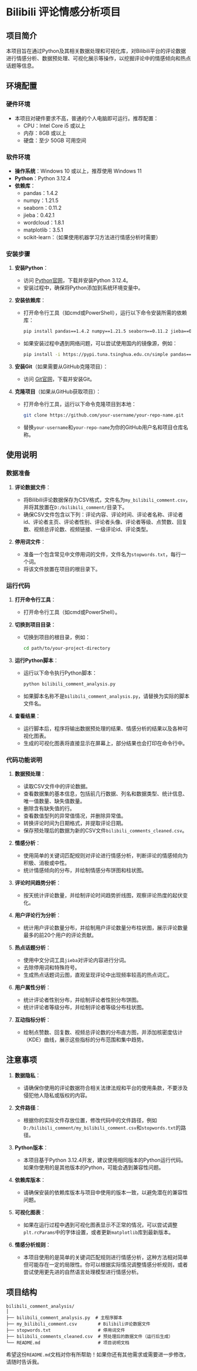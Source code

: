# Bilibili 评论情感分析项目

## 项目简介

本项目旨在通过Python及其相关数据处理和可视化库，对Bilibili平台的评论数据进行情感分析、数据预处理、可视化展示等操作，以挖掘评论中的情感倾向和热点话题等信息。

## 环境配置

### 硬件环境

- 本项目对硬件要求不高，普通的个人电脑即可运行。推荐配置：
  - CPU：Intel Core i5 或以上
  - 内存：8GB 或以上
  - 硬盘：至少 50GB 可用空间

### 软件环境

- **操作系统**：Windows 10 或以上，推荐使用 Windows 11
- **Python**：Python 3.12.4
- **依赖库**：
  - pandas：1.4.2
  - numpy：1.21.5
  - seaborn：0.11.2
  - jieba：0.42.1
  - wordcloud：1.8.1
  - matplotlib：3.5.1
  - scikit-learn：（如果使用机器学习方法进行情感分析时需要）

### 安装步骤

1. **安装Python**：
   - 访问 [Python官网](https://www.python.org/downloads/)，下载并安装Python 3.12.4。
   - 安装过程中，确保将Python添加到系统环境变量中。

2. **安装依赖库**：
   - 打开命令行工具（如cmd或PowerShell），运行以下命令安装所需的依赖库：
     ```bash
     pip install pandas==1.4.2 numpy==1.21.5 seaborn==0.11.2 jieba==0.42.1 wordcloud==1.8.1 matplotlib==3.5.1 scikit-learn
     ```
   - 如果安装过程中遇到网络问题，可以尝试使用国内的镜像源，例如：
     ```bash
     pip install -i https://pypi.tuna.tsinghua.edu.cn/simple pandas==1.4.2 numpy==1.21.5 seaborn==0.11.2 jieba==0.42.1 wordcloud==1.8.1 matplotlib==3.5.1 scikit-learn
     ```

3. **安装Git**（如果需要从GitHub克隆项目）：
   - 访问 [Git官网](https://git-scm.com/downloads)，下载并安装Git。

4. **克隆项目**（如果从GitHub获取项目）：
   - 打开命令行工具，运行以下命令克隆项目到本地：
     ```bash
     git clone https://github.com/your-username/your-repo-name.git
     ```
   - 替换`your-username`和`your-repo-name`为你的GitHub用户名和项目仓库名称。

## 使用说明

### 数据准备

1. **评论数据文件**：
   - 将Bilibili评论数据保存为CSV格式，文件名为`my_bilibili_comment.csv`，并将其放置在`D:/bilibili_comment/`目录下。
   - 确保CSV文件包含以下列：评论内容、评论时间、评论者名称、评论者id、评论者主页、评论者性别、评论者头像、评论者等级、点赞数、回复数、视频总评论数、视频链接、一级评论id、评论类型。

2. **停用词文件**：
   - 准备一个包含常见中文停用词的文件，文件名为`stopwords.txt`，每行一个词。
   - 将该文件放置在项目的根目录下。

### 运行代码

1. **打开命令行工具**：
   - 打开命令行工具（如cmd或PowerShell）。

2. **切换到项目目录**：
   - 切换到项目的根目录，例如：
     ```bash
     cd path/to/your-project-directory
     ```

3. **运行Python脚本**：
   - 运行以下命令执行Python脚本：
     ```bash
     python bilibili_comment_analysis.py
     ```
   - 如果脚本名称不是`bilibili_comment_analysis.py`，请替换为实际的脚本文件名。

4. **查看结果**：
   - 运行脚本后，程序将输出数据预处理的结果、情感分析的结果以及各种可视化图表。
   - 生成的可视化图表将直接显示在屏幕上，部分结果也会打印在命令行中。

### 代码功能说明

1. **数据预处理**：
   - 读取CSV文件中的评论数据。
   - 查看数据集的基本信息，包括前几行数据、列名和数据类型、统计信息、唯一值数量、缺失值数量。
   - 删除含有缺失值的行。
   - 查看数值型列的异常值情况，并删除异常值。
   - 转换评论时间为日期格式，并提取评论日期。
   - 保存预处理后的数据为新的CSV文件`bilibili_comments_cleaned.csv`。

2. **情感分析**：
   - 使用简单的关键词匹配规则对评论进行情感分析，判断评论的情感倾向为积极、消极或中性。
   - 统计情感倾向的分布，并绘制情感分布饼图和柱状图。

3. **评论时间趋势分析**：
   - 按天统计评论数量，并绘制评论时间趋势折线图，观察评论热度的起伏变化。

4. **用户评论行为分析**：
   - 统计用户评论数量分布，并绘制用户评论数量分布柱状图，展示评论数量最多的前20个用户的评论贡献。

5. **热点话题分析**：
   - 使用中文分词工具`jieba`对评论内容进行分词。
   - 去除停用词和特殊符号。
   - 生成热点话题词云图，直观呈现评论中出现频率较高的热点词汇。

6. **用户属性分析**：
   - 统计评论者性别分布，并绘制评论者性别分布饼图。
   - 统计评论者等级分布，并绘制评论者等级分布柱状图。

7. **互动指标分析**：
   - 绘制点赞数、回复数、视频总评论数的分布直方图，并添加核密度估计（KDE）曲线，展示这些指标的分布范围和集中趋势。

## 注意事项

1. **数据隐私**：
   - 请确保你使用的评论数据符合相关法律法规和平台的使用条款，不要涉及侵犯他人隐私或版权的内容。

2. **文件路径**：
   - 根据你的实际文件存放位置，修改代码中的文件路径，例如`D:/bilibili_comment/my_bilibili_comment.csv`和`stopwords.txt`的路径。

3. **Python版本**：
   - 本项目基于Python 3.12.4开发，建议使用相同版本的Python运行代码。如果你使用的是其他版本的Python，可能会遇到兼容性问题。

4. **依赖库版本**：
   - 请确保安装的依赖库版本与项目中使用的版本一致，以避免潜在的兼容性问题。

5. **可视化图表**：
   - 如果在运行过程中遇到可视化图表显示不正常的情况，可以尝试调整`plt.rcParams`中的字体设置，或者更新`matplotlib`库到最新版本。

6. **情感分析规则**：
   - 本项目使用的是简单的关键词匹配规则进行情感分析，这种方法相对简单但可能存在一定的局限性。你可以根据实际情况调整情感分析规则，或者尝试使用更先进的自然语言处理模型进行情感分析。

## 项目结构

```
bilibili_comment_analysis/
│
├── bilibili_comment_analysis.py  # 主程序脚本
├── my_bilibili_comment.csv        # Bilibili评论数据文件
├── stopwords.txt                  # 停用词文件
├── bilibili_comments_cleaned.csv  # 预处理后的数据文件（运行后生成）
└── README.md                      # 项目说明文档
```




希望这份`README.md`文档对你有所帮助！如果你还有其他需求或需要进一步修改，请随时告诉我。












































